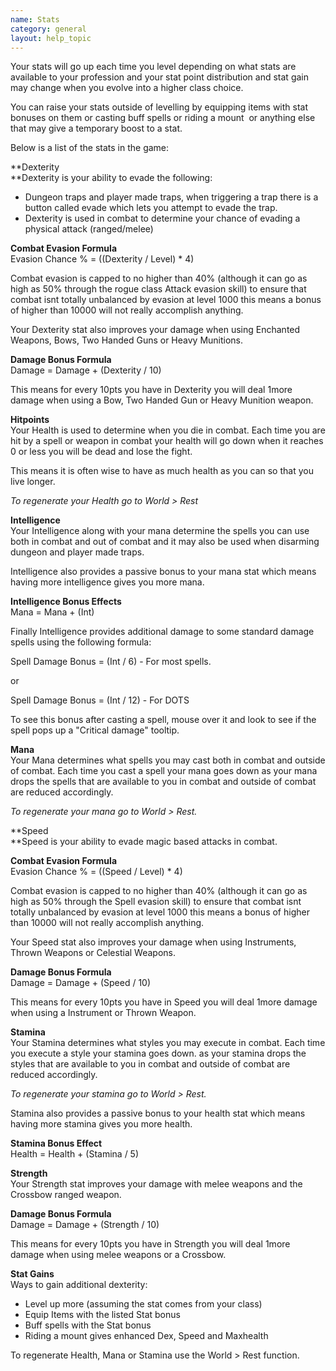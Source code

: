 ```yaml
---
name: Stats
category: general
layout: help_topic
---
```

Your stats will go up each time you level depending on what stats are available to your profession and your stat point distribution and stat gain may change when you evolve into a higher class choice.

You can raise your stats outside of levelling by equipping items with stat bonuses on them or casting buff spells or riding a mount  or anything else that may give a temporary boost to a stat.

Below is a list of the stats in the game:

**Dexterity  
**Dexterity is your ability to evade the following:

*   Dungeon traps and player made traps, when triggering a trap there is a button called evade which lets you attempt to evade the trap.
*   Dexterity is used in combat to determine your chance of evading a physical attack (ranged/melee)

**Combat Evasion Formula**  
Evasion Chance % = ((Dexterity / Level) \* 4)

Combat evasion is capped to no higher than 40% (although it can go as high as 50% through the rogue class Attack evasion skill) to ensure that combat isnt totally unbalanced by evasion at level 1000 this means a bonus of higher than 10000 will not really accomplish anything.

Your Dexterity stat also improves your damage when using Enchanted Weapons, Bows, Two Handed Guns or Heavy Munitions.

**Damage Bonus Formula**  
Damage = Damage + (Dexterity / 10)

This means for every 10pts you have in Dexterity you will deal 1more damage when using a Bow, Two Handed Gun or Heavy Munition weapon.

**Hitpoints**  
Your Health is used to determine when you die in combat. Each time you are hit by a spell or weapon in combat your health will go down when it reaches 0 or less you will be dead and lose the fight.

This means it is often wise to have as much health as you can so that you live longer.

_To regenerate your Health go to World > Rest_

**Intelligence**  
Your Intelligence along with your mana determine the spells you can use both in combat and out of combat and it may also be used when disarming dungeon and player made traps.

Intelligence also provides a passive bonus to your mana stat which means having more intelligence gives you more mana.

**Intelligence Bonus Effects**  
Mana = Mana + (Int)

Finally Intelligence provides additional damage to some standard damage spells using the following formula:

Spell Damage Bonus = (Int / 6) - For most spells.

or

Spell Damage Bonus = (Int / 12) - For DOTS

To see this bonus after casting a spell, mouse over it and look to see if the spell pops up a "Critical damage" tooltip.

**Mana**  
Your Mana determines what spells you may cast both in combat and outside of combat. Each time you cast a spell your mana goes down as your mana drops the spells that are available to you in combat and outside of combat are reduced accordingly.

_To regenerate your mana go to World > Rest._

**Speed  
**Speed is your ability to evade magic based attacks in combat.

**Combat Evasion Formula**  
Evasion Chance % = ((Speed / Level) \* 4)

Combat evasion is capped to no higher than 40% (although it can go as high as 50% through the Spell evasion skill) to ensure that combat isnt totally unbalanced by evasion at level 1000 this means a bonus of higher than 10000 will not really accomplish anything.

Your Speed stat also improves your damage when using Instruments, Thrown Weapons or Celestial Weapons.

**Damage Bonus Formula**  
Damage = Damage + (Speed / 10)

This means for every 10pts you have in Speed you will deal 1more damage when using a Instrument or Thrown Weapon.

**Stamina**  
Your Stamina determines what styles you may execute in combat. Each time you execute a style your stamina goes down. as your stamina drops the styles that are available to you in combat and outside of combat are reduced accordingly.

_To regenerate your stamina go to World > Rest._

Stamina also provides a passive bonus to your health stat which means having more stamina gives you more health.

**Stamina Bonus Effect**  
Health = Health + (Stamina / 5)

**Strength**  
Your Strength stat improves your damage with melee weapons and the Crossbow ranged weapon.

**Damage Bonus Formula**  
Damage = Damage + (Strength / 10)

This means for every 10pts you have in Strength you will deal 1more damage when using melee weapons or a Crossbow.

**Stat Gains**  
Ways to gain additional dexterity:

*   Level up more (assuming the stat comes from your class)
*   Equip Items with the listed Stat bonus
*   Buff spells with the Stat bonus
*   Riding a mount gives enhanced Dex, Speed and Maxhealth

To regenerate Health, Mana or Stamina use the World > Rest function.